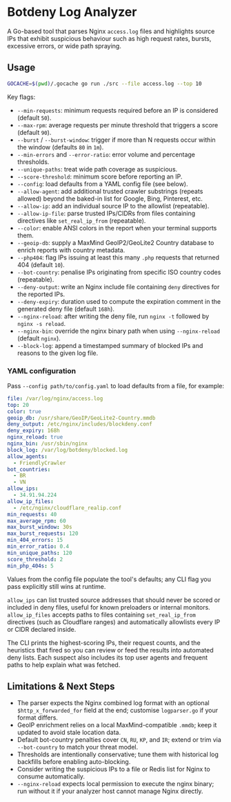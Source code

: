 # Botdeny Log Analyzer

A Go-based tool that parses Nginx `access.log` files and highlights source IPs that exhibit suspicious behaviour such as high request rates, bursts, excessive errors, or wide path spraying.

## Usage

```bash
GOCACHE=$(pwd)/.gocache go run ./src --file access.log --top 10
```

Key flags:

- `--min-requests`: minimum requests required before an IP is considered (default `50`).
- `--max-rpm`: average requests per minute threshold that triggers a score (default `90`).
- `--burst` / `--burst-window`: trigger if more than N requests occur within the window (defaults `80` in `1m`).
- `--min-errors` and `--error-ratio`: error volume and percentage thresholds.
- `--unique-paths`: treat wide path coverage as suspicious.
- `--score-threshold`: minimum score before reporting an IP.
- `--config`: load defaults from a YAML config file (see below).
- `--allow-agent`: add additional trusted crawler substrings (repeats allowed) beyond the baked-in list for Google, Bing, Pinterest, etc.
- `--allow-ip`: add an individual source IP to the allowlist (repeatable).
- `--allow-ip-file`: parse trusted IPs/CIDRs from files containing directives like `set_real_ip_from` (repeatable).
- `--color`: enable ANSI colors in the report when your terminal supports them.
- `--geoip-db`: supply a MaxMind GeoIP2/GeoLite2 Country database to enrich reports with country metadata.
- `--php404`: flag IPs issuing at least this many `.php` requests that returned 404 (default `10`).
- `--bot-country`: penalise IPs originating from specific ISO country codes (repeatable).
- `--deny-output`: write an Nginx include file containing `deny` directives for the reported IPs.
- `--deny-expiry`: duration used to compute the expiration comment in the generated deny file (default `168h`).
- `--nginx-reload`: after writing the deny file, run `nginx -t` followed by `nginx -s reload`.
- `--nginx-bin`: override the nginx binary path when using `--nginx-reload` (default `nginx`).
- `--block-log`: append a timestamped summary of blocked IPs and reasons to the given log file.

### YAML configuration

Pass `--config path/to/config.yaml` to load defaults from a file, for example:

```yaml
file: /var/log/nginx/access.log
top: 20
color: true
geoip_db: /usr/share/GeoIP/GeoLite2-Country.mmdb
deny_output: /etc/nginx/includes/blockdeny.conf
deny_expiry: 168h
nginx_reload: true
nginx_bin: /usr/sbin/nginx
block_log: /var/log/botdeny/blocked.log
allow_agents:
  - FriendlyCrawler
bot_countries:
  - BR
  - VN
allow_ips:
  - 34.91.94.224
allow_ip_files:
  - /etc/nginx/cloudflare_realip.conf
min_requests: 40
max_average_rpm: 60
max_burst_window: 30s
max_burst_requests: 120
min_404_errors: 15
min_error_ratio: 0.4
min_unique_paths: 120
score_threshold: 2
min_php_404s: 5
```

Values from the config file populate the tool's defaults; any CLI flag you pass explicitly still wins at runtime.

`allow_ips` can list trusted source addresses that should never be scored or included in deny files, useful for known preloaders or internal monitors. `allow_ip_files` accepts paths to files containing `set_real_ip_from` directives (such as Cloudflare ranges) and automatically allowlists every IP or CIDR declared inside.

The CLI prints the highest-scoring IPs, their request counts, and the heuristics that fired so you can review or feed the results into automated deny lists.
Each suspect also includes its top user agents and frequent paths to help explain what was fetched.

## Limitations & Next Steps

- The parser expects the Nginx combined log format with an optional `$http_x_forwarded_for` field at the end; customise `logparser.go` if your format differs.
- GeoIP enrichment relies on a local MaxMind-compatible `.mmdb`; keep it updated to avoid stale location data.
- Default bot-country penalties cover `CN`, `RU`, `KP`, and `IR`; extend or trim via `--bot-country` to match your threat model.
- Thresholds are intentionally conservative; tune them with historical log backfills before enabling auto-blocking.
- Consider writing the suspicious IPs to a file or Redis list for Nginx to consume automatically.
- `--nginx-reload` expects local permission to execute the nginx binary; run without it if your analyzer host cannot manage Nginx directly.
